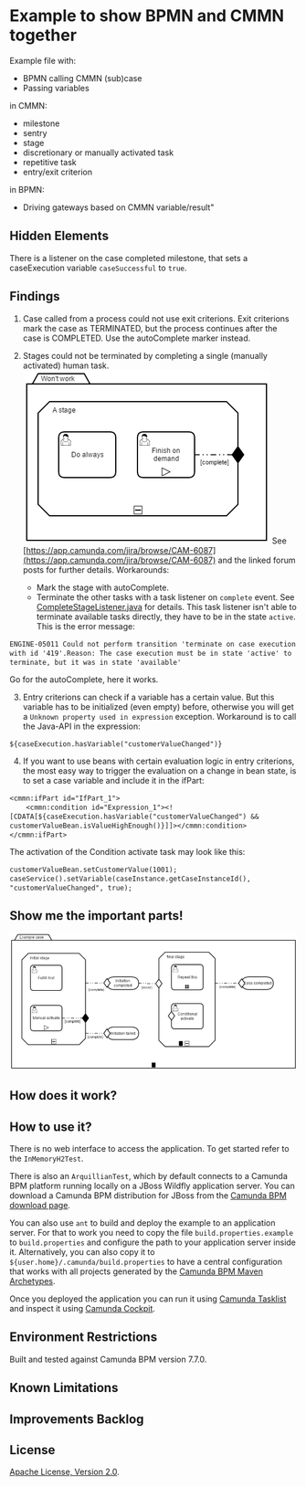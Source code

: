 # Example to show BPMN and CMMN together

Example file with:

- BPMN calling CMMN (sub)case
- Passing variables

in CMMN:
- milestone
- sentry
- stage
- discretionary or manually activated task
- repetitive task
- entry/exit criterion

in BPMN:
- Driving gateways based on CMMN variable/result"

## Hidden Elements

There is a listener on the case completed milestone, that sets a caseExecution variable `caseSuccessful` to `true`.

## Findings

1. Case called from a process could not use exit criterions.
Exit criterions mark the case as TERMINATED, but the process continues after the case is COMPLETED. Use the autoComplete marker instead.

2. Stages could not be terminated by completing a single (manually activated) human task.
![case diagram](documentation/exit-stage-on-task-completion.png)
See [https://app.camunda.com/jira/browse/CAM-6087](https://app.camunda.com/jira/browse/CAM-6087) and the linked forum posts for further details.
Workarounds: 
	- Mark the stage with autoComplete.
	- Terminate the other tasks with a task listener on `complete` event. See [CompleteStageListener.java](src/main/java/com/camunda/consulting/bpmn_cmmn_example/CompleteStageListener.java) for details. 
This task listener isn't able to terminate available tasks directly, they have to be in the state `active`. This is the error message:
```
ENGINE-05011 Could not perform transition 'terminate on case execution with id '419'.Reason: The case execution must be in state 'active' to terminate, but it was in state 'available'
```
Go for the autoComplete, here it works.

3. Entry criterions can check if a variable has a certain value. But this variable has to be initialized (even empty) before, otherwise you will get a `Unknown property used in expression` exception. Workaround is to call the Java-API in the expression:
```
${caseExecution.hasVariable("customerValueChanged")}
```

4. If you want to use beans with certain evaluation logic in entry criterions, the most easy way to trigger the evaluation on a change in bean state, is to set a case variable and include it in the ifPart:
```
<cmmn:ifPart id="IfPart_1">
    <cmmn:condition id="Expression_1"><![CDATA[${caseExecution.hasVariable("customerValueChanged") && customerValueBean.isValueHighEnough()}]]></cmmn:condition>
</cmmn:ifPart>
```
The activation of the Condition activate task may look like this:
```
customerValueBean.setCustomerValue(1001);
caseService().setVariable(caseInstance.getCaseInstanceId(), "customerValueChanged", true);
```

## Show me the important parts!
![BPMN Process](src/main/resources/exampleCase.png)

## How does it work?

## How to use it?
There is no web interface to access the application.
To get started refer to the `InMemoryH2Test`.

There is also an `ArquillianTest`, which by default connects to a
Camunda BPM platform running locally on a JBoss Wildfly application server.
You can download a Camunda BPM distribution for JBoss from the
[Camunda BPM download page](http://camunda.org/download/).

You can also use `ant` to build and deploy the example to an application server.
For that to work you need to copy the file `build.properties.example` to `build.properties`
and configure the path to your application server inside it.
Alternatively, you can also copy it to `${user.home}/.camunda/build.properties`
to have a central configuration that works with all projects generated by the
[Camunda BPM Maven Archetypes](http://docs.camunda.org/latest/guides/user-guide/#process-applications-maven-project-templates-archetypes).

Once you deployed the application you can run it using
[Camunda Tasklist](http://docs.camunda.org/latest/guides/user-guide/#tasklist)
and inspect it using
[Camunda Cockpit](http://docs.camunda.org/latest/guides/user-guide/#cockpit).

## Environment Restrictions
Built and tested against Camunda BPM version 7.7.0.

## Known Limitations

## Improvements Backlog

## License
[Apache License, Version 2.0](http://www.apache.org/licenses/LICENSE-2.0).

<!-- HTML snippet for index page
  <tr>
    <td><img src="snippets/bpmn-cmmn-example/src/main/resources/process.png" width="100"></td>
    <td><a href="snippets/bpmn-cmmn-example">Camunda BPM Process Application</a></td>
    <td>A Process Application for [Camunda BPM](http://docs.camunda.org).</td>
  </tr>
-->
<!-- Tweet
New @CamundaBPM example: Camunda BPM Process Application - A Process Application for [Camunda BPM](http://docs.camunda.org). https://github.com/camunda/camunda-consulting/tree/master/snippets/bpmn-cmmn-example
-->